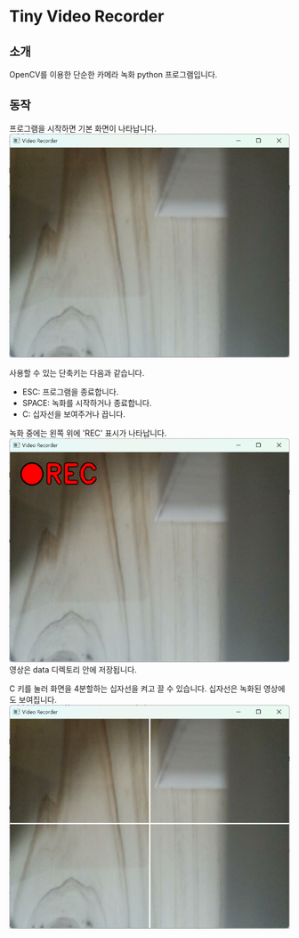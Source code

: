 # Tiny Video Recorder

## 소개
OpenCV를 이용한 단순한 카메라 녹화 python 프로그램입니다.

## 동작
프로그램을 시작하면 기본 화면이 나타납니다.<br>
![기본 화면](readme_image/image.png)

사용할 수 있는 단축키는 다음과 같습니다.
 - ESC: 프로그램을 종료합니다.
 - SPACE: 녹화를 시작하거나 종료합니다.
 - C: 십자선을 보여주거나 끕니다.

녹화 중에는 왼쪽 위에 'REC' 표시가 나타납니다.<br>
![녹화 중](readme_image/image_recording.png)<br>
영상은 data 디렉토리 안에 저장됩니다.

C 키를 눌러 화면을 4분할하는 십자선을 켜고 끌 수 있습니다. 십자선은 녹화된 영상에도 보여집니다.<br>
![십자선](readme_image/image_with_crossline.png)